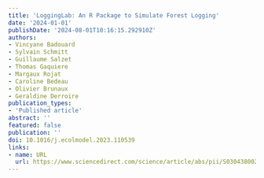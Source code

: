 ```yaml
---
title: 'LoggingLab: An R Package to Simulate Forest Logging'
date: '2024-01-01'
publishDate: '2024-08-01T10:16:15.292910Z'
authors:
- Vincyane Badouard
- Sylvain Schmitt
- Guillaume Salzet
- Thomas Gaquiere
- Margaux Rojat
- Caroline Bedeau
- Olivier Brunaux
- Geraldine Derroire
publication_types:
- 'Published article'
abstract: ''
featured: false
publication: ''
doi: 10.1016/j.ecolmodel.2023.110539
links:
- name: URL
  url: https://www.sciencedirect.com/science/article/abs/pii/S0304380023002697
---
```


